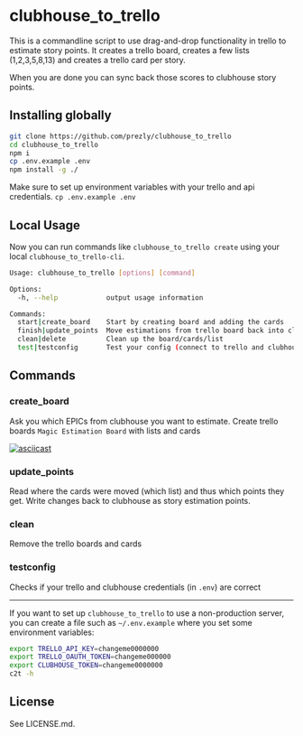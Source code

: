 # clubhouse_to_trello

This is a commandline script to use drag-and-drop functionality in trello to estimate story points.
It creates a trello board, creates a few lists (1,2,3,5,8,13) and creates a trello card per story.

When you are done you can sync back those scores to clubhouse story points.

## Installing globally

```sh
git clone https://github.com/prezly/clubhouse_to_trello
cd clubhouse_to_trello
npm i
cp .env.example .env
npm install -g ./
```

Make sure to set up environment variables with your trello and api credentials. `cp .env.example .env`

## Local Usage

Now you can run commands like `clubhouse_to_trello create` using your local `clubhouse_to_trello-cli`.

```bash
Usage: clubhouse_to_trello [options] [command]

Options:
  -h, --help            output usage information

Commands:
  start|create_board    Start by creating board and adding the cards
  finish|update_points  Move estimations from trello board back into clubhouse story estimation points
  clean|delete          Clean up the board/cards/list
  test|testconfig       Test your config (connect to trello and clubhouse)
```

## Commands

### create_board

Ask you which EPICs from clubhouse you want to estimate.
Create trello boards `Magic Estimation Board` with lists and cards

[![asciicast](https://asciinema.org/a/WMK6pLDaMBV3zpSXnRhaJDoYj.svg)](https://asciinema.org/a/WMK6pLDaMBV3zpSXnRhaJDoYj)

### update_points

Read where the cards were moved (which list) and thus which points they get.
Write changes back to clubhouse as story estimation points.

### clean

Remove the trello boards and cards

### testconfig

Checks if your trello and clubhouse credentials (in `.env`) are correct

---

If you want to set up `clubhouse_to_trello` to use a non-production server, you can create a file such as `~/.env.example` where you set some environment variables:

```bash
export TRELLO_API_KEY=changeme0000000
export TRELLO_OAUTH_TOKEN=changeme000000
export CLUBHOUSE_TOKEN=changeme0000000
c2t -h
```

## License

See LICENSE.md.
